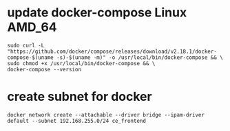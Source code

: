 # update docker-compose Linux AMD_64
```
sudo curl -L "https://github.com/docker/compose/releases/download/v2.18.1/docker-compose-$(uname -s)-$(uname -m)" -o /usr/local/bin/docker-compose && \
sudo chmod +x /usr/local/bin/docker-compose && \
docker-compose --version
```


# create subnet for docker
```
docker network create --attachable --driver bridge --ipam-driver default --subnet 192.168.255.0/24 ce_frontend
```
